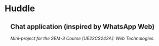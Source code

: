 # Huddle

<h2 align="center"><strong>Chat application (inspired by WhatsApp Web)</strong></h2>
<p align="center"><em>Mini-project for the SEM-3 Course [UE22CS242A]: Web Technologies.</em></p>
